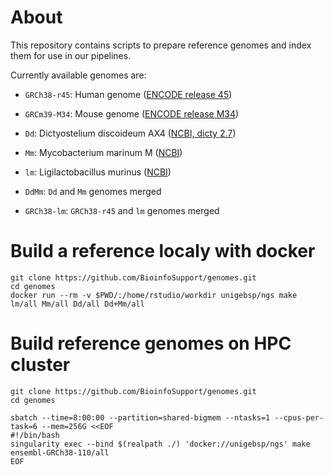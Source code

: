 

# About
This repository contains scripts to prepare reference genomes and index them for
use in our pipelines.

Currently available genomes are:

 - `GRCh38-r45`: Human genome ([ENCODE release 45](https://www.gencodegenes.org))
 
 - `GRCm39-M34`: Mouse genome ([ENCODE release M34](https://www.gencodegenes.org))
 
 - `Dd`: Dictyostelium discoideum AX4 ([NCBI, dicty 2.7](https://www.ncbi.nlm.nih.gov/datasets/genome/GCF_000004695.1/))
 
 - `Mm`: Mycobacterium marinum M ([NCBI](https://www.ncbi.nlm.nih.gov/datasets/genome/GCF_000018345.1/))
 
 - `lm`: Ligilactobacillus murinus ([NCBI](https://www.ncbi.nlm.nih.gov/datasets/genome/GCF_003288115.1/))
 
 - `DdMm`: `Dd` and `Mm` genomes merged
 
 - `GRCh38-lm`: `GRCh38-r45` and `lm` genomes merged



# Build a reference localy with docker
```
git clone https://github.com/BioinfoSupport/genomes.git
cd genomes
docker run --rm -v $PWD/:/home/rstudio/workdir unigebsp/ngs make lm/all Mm/all Dd/all Dd+Mm/all
```


# Build reference genomes on HPC cluster
```
git clone https://github.com/BioinfoSupport/genomes.git
cd genomes

sbatch --time=8:00:00 --partition=shared-bigmem --ntasks=1 --cpus-per-task=6 --mem=256G <<EOF
#!/bin/bash
singularity exec --bind $(realpath ./) 'docker://unigebsp/ngs' make ensembl-GRCh38-110/all
EOF
```



